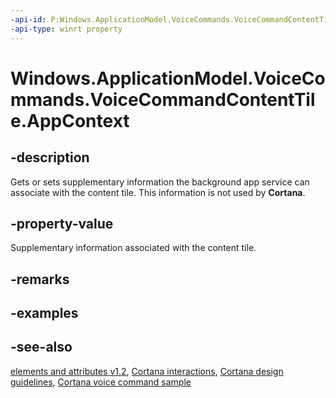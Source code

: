 ```yaml
---
-api-id: P:Windows.ApplicationModel.VoiceCommands.VoiceCommandContentTile.AppContext
-api-type: winrt property
---
```


<!-- Property syntax
public object AppContext { get;  set; }
-->

# Windows.ApplicationModel.VoiceCommands.VoiceCommandContentTile.AppContext

## -description
Gets or sets supplementary information the background app service can associate with the content tile. This information is not used by **Cortana**.

## -property-value
Supplementary information associated with the content tile.

## -remarks

## -examples

## -see-also
[ elements and attributes v1.2](https://docs.microsoft.com/uwp/schemas/voicecommands/voice-command-elements-and-attributes-1-2), [Cortana interactions](http://msdn.microsoft.com/library/4c11a7cf-da26-4ca1-a9b9-fe52670101f5), [Cortana design guidelines](http://msdn.microsoft.com/library/a92c084b-9913-4718-9a04-569d51ace55d), [Cortana voice command sample](http://go.microsoft.com/fwlink/p/?LinkID=619899)